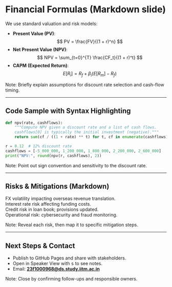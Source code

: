 # Financial Formulas (Markdown slide)

We use standard valuation and risk models:

- **Present Value (PV)**: $$ PV = \frac{FV}{(1 + r)^n} $$
- **Net Present Value (NPV)**: $$ NPV = \sum_{t=0}^{T} \frac{CF_t}{(1 + r)^t} $$
- **CAPM (Expected Return)**: $$ E[R_i] = R_f + \beta_i (E[R_m] - R_f) $$

Note: Briefly explain assumptions for discount rate selection and cash-flow timing.

---

## Code Sample with Syntax Highlighting

```python
def npv(rate, cashflows):
    """Compute NPV given a discount rate and a list of cash flows.
    cashflows[0] is typically the initial investment (negative)."""
    return sum(cf / ((1 + rate) ** t) for t, cf in enumerate(cashflows))

r = 0.12  # 12% discount rate
cashflows = [-5_000_000, 1_200_000, 1_800_000, 2_200_000, 2_600_000]
print("NPV:", round(npv(r, cashflows), 2))
```

Note: Point out sign convention and sensitivity to the discount rate.

---

## Risks & Mitigations (Markdown)

<span class="fragment">FX volatility impacting overseas revenue translation.</span><br>
<span class="fragment">Interest rate risk affecting funding costs.</span><br>
<span class="fragment">Credit risk in loan book; provisions updated.</span><br>
<span class="fragment">Operational risk: cybersecurity and fraud monitoring.</span>

Note: Reveal each risk, then map it to specific mitigation steps.

---

## Next Steps & Contact

- Publish to GitHub Pages and share with stakeholders.
- Open in Speaker View with <kbd>s</kbd> to see notes.
- Email: **23f1000968@ds.study.iitm.ac.in**

Note: Close by confirming follow-ups and responsible owners.
